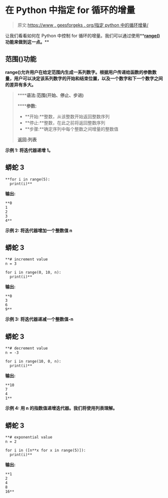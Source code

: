 # 在 Python 中指定 for 循环的增量

> 原文:[https://www . geesforgeks . org/指定 python 中的循环增量/](https://www.geeksforgeeks.org/specifying-the-increment-in-for-loops-in-python/)

让我们看看如何在 Python 中控制 for 循环的增量。我们可以通过使用**[**range()**](https://www.geeksforgeeks.org/python-range-method/)**功能来做到这一点。****

## ******范围()功能******

****range()允许用户在给定范围内生成一系列数字。根据用户传递给函数的参数数量，用户可以决定该系列数字的开始和结束位置，以及一个数字和下一个数字之间的差异有多大。****

> ******语法:**范围(开始、停止、步进)****
> 
>  ******参数:**
> 
> *   **开始:**整数，从该整数开始返回整数序列
> *   **停止:**整数，在此之前将返回整数序列
> *   **步骤:**确定序列中每个整数之间增量的整数值
> 
> **返回:**列表****

******示例 1:** 将迭代器递增 1。****

## ****蟒蛇 3****

```
**for i in range(5):
  print(i)**
```

******输出:******

```
**0
1
2
3
4** 
```

******示例 2:** 将迭代器增加一个整数值 n****

## ****蟒蛇 3****

```
**# increment value
n = 3

for i in range(0, 10, n):
  print(i)**
```

******输出:******

```
**0
3
6
9** 
```

******示例 3:** 将迭代器递减一个整数值-n****

## ****蟒蛇 3****

```
**# decrement value
n = -3

for i in range(10, 0, n):
  print(i)**
```

******输出:******

```
**10
7
4
1** 
```

******示例 4:** 用 n 的指数值递增迭代器。我们将使用列表理解。****

## ****蟒蛇 3****

```
**# exponential value
n = 2

for i in ([n**x for x in range(5)]):
  print(i)**
```

******输出:******

```
**1
2
4
8
16** 
```